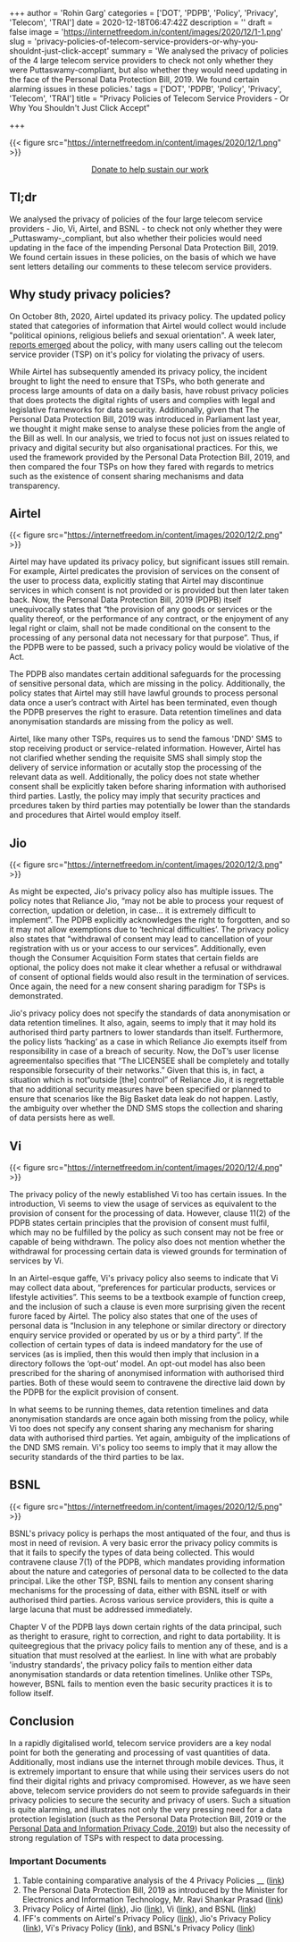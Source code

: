 +++
author = 'Rohin Garg'
categories = ['DOT', 'PDPB', 'Policy', 'Privacy', 'Telecom', 'TRAI']
date = 2020-12-18T06:47:42Z
description = ''
draft = false
image = 'https://internetfreedom.in/content/images/2020/12/1-1.png'
slug = 'privacy-policies-of-telecom-service-providers-or-why-you-shouldnt-just-click-accept'
summary = 'We analysed the privacy of policies of the 4 large telecom service providers to check not only whether they were Puttaswamy-compliant, but also whether they would need updating in the face of the  Personal Data Protection Bill, 2019. We found certain alarming issues in these policies.'
tags = ['DOT', 'PDPB', 'Policy', 'Privacy', 'Telecom', 'TRAI']
title = "Privacy Policies of Telecom Service Providers - Or Why You Shouldn't Just Click Accept"

+++


{{< figure src="https://internetfreedom.in/content/images/2020/12/1.png" >}}

<div style="text-align:center;">
    <a href="https://internetfreedom.in/donate/" class="button">Donate to help sustain our work</a>
</div>

## Tl;dr

We analysed the privacy of policies of the four large telecom service providers - Jio, Vi, Airtel, and BSNL - to check not only whether they were _Puttaswamy-_compliant, but also whether their policies would need updating in the face of the impending Personal Data Protection Bill, 2019. We found certain issues in these policies, on the basis of which we have sent letters detailing our comments to these telecom service providers.

## Why study privacy policies?

On October 8th, 2020, Airtel updated its privacy policy. The updated policy stated that categories of information that Airtel would collect would include "political opinions, religious beliefs and sexual orientation". A week later, [reports emerged](https://scroll.in/latest/976249/airtel-updates-privacy-policy-denies-collecting-data-on-sexual-orientation-political-beliefs) about the policy, with many users calling out the telecom service provider (TSP) on it's policy for violating the privacy of users.

While Airtel has subsequently amended its privacy policy, the incident brought to light the need to ensure that TSPs, who both generate and process large amounts of data on a daily basis, have robust privacy policies that does protects the digital rights of users and complies with legal and legislative frameworks for data security. Additionally, given that The Personal Data Protection Bill, 2019 was introduced in Parliament last year, we thought it might make sense to analyse these policies from the angle of the Bill as well. In our analysis, we tried to focus not just on issues related to privacy and digital security but also organisational practices. For this, we used the framework provided by the Personal Data Protection Bill, 2019, and then compared the four TSPs on how they fared with regards to metrics such as the existence of consent sharing mechanisms and data transparency.

## Airtel

{{< figure src="https://internetfreedom.in/content/images/2020/12/2.png" >}}

Airtel may have updated its privacy policy, but significant issues still remain. For example, Airtel predicates the provision of services on the consent of the user to process data, explicitly stating that Airtel may discontinue services in which consent is not provided or is provided but then later taken back. Now, the Personal Data Protection Bill, 2019 (PDPB) itself unequivocally states that “the provision of any goods or services or the quality thereof, or the performance of any contract, or the enjoyment of any legal right or claim, shall not be made conditional on the consent to the processing of any personal data not necessary for that purpose”. Thus, if the PDPB were to be passed, such a privacy policy would be violative of the Act.

The PDPB also mandates certain additional safeguards for the processing of sensitive personal data, which are missing in the policy. Additionally, the policy states that Airtel may still have lawful grounds to process personal data once a user’s contract with Airtel has been terminated, even though the PDPB preserves the right to erasure. Data retention timelines and data anonymisation standards are missing from the policy as well.

Airtel, like many other TSPs, requires us to send the famous 'DND' SMS to stop receiving product or service-related information. However, Airtel has not clarified whether sending the requisite SMS shall simply stop the delivery of service information or acutally stop the processing of the relevant data as well. Additionally, the policy does not state whether consent shall be explicitly taken before sharing information with authorised third parties.  Lastly, the policy may imply that security practices and prcedures taken by third parties may potentially be lower than the standards and procedures that Airtel would employ itself.

## Jio

{{< figure src="https://internetfreedom.in/content/images/2020/12/3.png" >}}

As might be expected, Jio's privacy policy also has multiple issues. The policy notes that Reliance Jio, “may not be able to process your request of correction, updation or deletion, in case... it is extremely difficult to implement”. The PDPB explicitly acknowledges the right to forgotten, and so it may not allow exemptions  due to ‘technical difficulties’. The privacy policy also states that “withdrawal of consent may lead to cancellation of your registration with us or your access to our services”. Additionally, even though the Consumer Acquisition Form states that certain fields are optional, the policy does not make it clear whether a refusal or withdrawal of consent of optional fields would also result in the termination of services. Once again, the need for a new consent sharing paradigm for TSPs is demonstrated.

Jio's privacy policy does not specify the standards of data anonymisation or data retention timelines. It also, again, seems to imply that it may hold its authorised third party partners to lower standards than itself. Furthermore, the policy lists ‘hacking’ as a case in which Reliance Jio exempts itself from responsibility in case of a breach of security. Now, the DoT’s user license agreementalso specifies that “The LICENSEE shall be completely and totally responsible forsecurity of their networks.” Given that this is, in fact, a situation which is not“outside [the] control” of Reliance Jio, it is regrettable that no additional security measures have been specified or planned to ensure that scenarios like the Big Basket data leak do not happen. Lastly, the ambiguity over whether the DND SMS stops the collection and sharing of data persists here as well.

## Vi

{{< figure src="https://internetfreedom.in/content/images/2020/12/4.png" >}}

The privacy policy of the newly established Vi too has certain issues.  In the introduction, Vi seems to view the usage of services as equivalent to the provision of consent for the processing of data. However, clause 11(2) of the PDPB states certain principles that the provision of consent must fulfil, which may no be fulfilled by the policy as such consent may not be free or capable of being withdrawn. The policy also does not mention whether the withdrawal for processing certain data is viewed grounds for termination of services by Vi.

In an Airtel-esque gaffe, Vi's privacy policy also seems to indicate that Vi may collect data about, “preferences for particular products, services or lifestyle activities”. This seems to be a textbook example of function creep, and the inclusion of such a clause is even more surprising given the recent furore faced by Airtel. The policy also states that one of the uses of personal data is “Inclusion in any telephone or similar directory or directory enquiry service provided or operated by us or by a third party”. If the collection of certain types of data is indeed mandatory for the use of services (as is implied, then this would then imply that inclusion in a directory follows the ‘opt-out’ model. An opt-out model has also been prescribed for the sharing of anonymised information with authorised third parties. Both of these would seem to contravene the directive laid down by the PDPB for the explicit provision of consent.

In what seems to be running themes, data retention timelines and data anonymisation standards are once again both missing from the policy, while Vi too does not specify any consent sharing any mechanism for sharing data with authorised third parties. Yet again, ambiguity of the implications of the DND SMS remain. Vi's policy too seems to imply that it may allow the security standards of the third parties to be lax.

## BSNL

{{< figure src="https://internetfreedom.in/content/images/2020/12/5.png" >}}

BSNL's privacy policy is perhaps the most antiquated of the four, and thus is most in need of revision. A very basic error the privacy policy commits is that it fails to specify the types of data being collected. This would contravene clause 7(1) of the PDPB, which mandates providing information about the nature and categories of personal data to be collected to the data principal. Like the other TSP, BSNL fails to mention any consent sharing mechanisms for the processing of data, either with BSNL itself or with authorised third parties. Across various service providers, this is quite a large lacuna that must be addressed immediately.

Chapter V of the PDPB lays down certain rights of the data principal, such as theright to erasure, right to correction, and right to data portability. It is quiteegregious that the privacy policy fails to mention any of these, and is a situation that must resolved at the earliest. In line with what are probably 'industry standards', the privacy policy fails to mention either data anonymisation standards or data retention timelines. Unlike other TSPs, however, BSNL fails to mention even the basic security practices it is to follow itself.

## Conclusion

In a rapidly digitalised world, telecom service providers are a key nodal point for both the generating and processing of vast quantities of data. Additionally, most indians use the internet through mobile devices. Thus, it is extremely important to ensure that while using their services users do not find their digital rights and privacy compromised. However, as we have seen above, telecom service providers do not seem to provide safeguards in their privacy policies to secure the security and privacy of users. Such a situation is quite alarming, and illustrates not only the very pressing need for a data protection legislation (such as the Personal Data Protection Bill, 2019 or the [Personal Data and Information Privacy Code, 2019](https://drive.google.com/file/d/1DReq96e-FLsSoKUvK94_-VCtu2Y1PE97/view)) but also the necessity of strong regulation of TSPs with respect to data processing.

### Important Documents

1. Table containing comparative analysis of the 4 Privacy Policies __ ([link](https://docs.google.com/spreadsheets/d/1kz-eXqMvM58RmoaLaFvdhWD-XBBfz4EWZ9NBKSXkfV4/edit?usp=sharing))
2. The Personal Data Protection Bill, 2019 as introduced by the Minister for Electronics and Information Technology, Mr. Ravi Shankar Prasad ([link](https://www.prsindia.org/sites/default/files/bill_files/Personal%20Data%20Protection%20Bill%2C%202019.pdf))
3. Privacy Policy of Airtel ([link](https://www.airtel.in/privacy-policy)), Jio ([link](https://www.jio.com/en-in/privacy-policy)), Vi ([link](https://www.myvi.in/privacy-policy)), and BSNL  ([link](https://portal2.bsnl.in/myportal/PrivacyPolicy.jsp))
4. IFF's comments on Airtel's Privacy Policy ([link](https://drive.google.com/file/d/1gj8vrbkqAy7QVwyMYcdRSlAMti5F09xE/view?usp=sharing)), Jio's Privacy Policy ([link](https://drive.google.com/file/d/13YgeoTd6AsVV43Au6D9eGyWhapE17vyt/view?usp=sharing)), Vi's Privacy Policy ([link](https://drive.google.com/file/d/18PUoJDL4vgdNMDfY8zDcLxGdpRVJj-qz/view?usp=sharing)), and BSNL's Privacy Policy ([link](https://drive.google.com/file/d/1mZ0IPKLw4kTOd3lBnnJtjBNyTSPk66Kj/view?usp=sharing))

